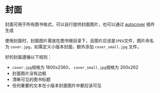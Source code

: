 # 封面

封面可用于所有图书格式，可以自行提供封面图片，也可以通过 [autocover]((https://plugins.gitbook.com/plugin/autocover)) 插件生成

使用封面时，封面图片需放在图书根目录下，且图片应该是`JPEG`文件，图片命名为 `cover.jpg`，如需定义小版本封面，额外添加 `cover_small.jpg` 文件。

好的封面遵循以下规则：

* `cover.jpg`规格为 1800x2360， `cover_small.jpg`规格为 200x262
* 封面图片没有边框
* 清晰可见的图书标题
* 任何重要的文本在小版本封面图片中都应该可见